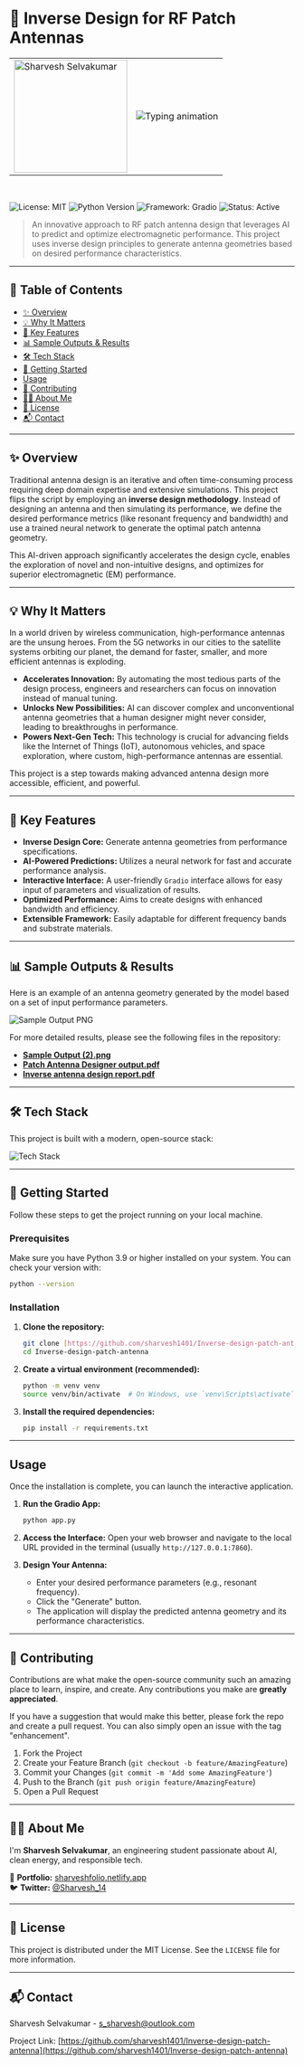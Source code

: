 # 📡 Inverse Design for RF Patch Antennas

<table>
  <tr>
    <td>
      <img src="https://raw.githubusercontent.com/sharvesh1401/sharvesh1401/main/profile%20image.png" alt="Sharvesh Selvakumar" width="200"/>
    </td>
    <td>
      <img src="https://readme-typing-svg.demolab.com?font=Roboto&size=28&pause=1000&color=7B3FE4&width=435&lines=AI-Assisted+Antenna+Design;Inverse+Design+%2B+Neural+Networks;Built+by+Sharvesh+Selvakumar" alt="Typing animation"/>
    </td>
  </tr>
</table>

<br/>

![License: MIT](https://img.shields.io/badge/License-MIT-blue.svg)
![Python Version](https://img.shields.io/badge/Python-3.9%2B-blue?logo=python&logoColor=white)
![Framework: Gradio](https://img.shields.io/badge/Framework-Gradio-orange)
![Status: Active](https://img.shields.io/badge/Status-Active-brightgreen)

> An innovative approach to RF patch antenna design that leverages AI to predict and optimize electromagnetic performance. This project uses inverse design principles to generate antenna geometries based on desired performance characteristics.

---

## 📖 Table of Contents

- [✨ Overview](#-overview)
- [💡 Why It Matters](#-why-it-matters)
- [🎯 Key Features](#-key-features)
- [📊 Sample Outputs & Results](#-sample-outputs--results)
- [🛠️ Tech Stack](#️-tech-stack)
- [🚀 Getting Started](#-getting-started)
- [Usage](#usage)
- [🤝 Contributing](#-contributing)
- [🙋‍♂️ About Me](#️-about-me)
- [📄 License](#-license)
- [📬 Contact](#-contact)

---

## ✨ Overview

Traditional antenna design is an iterative and often time-consuming process requiring deep domain expertise and extensive simulations. This project flips the script by employing an **inverse design methodology**. Instead of designing an antenna and then simulating its performance, we define the desired performance metrics (like resonant frequency and bandwidth) and use a trained neural network to generate the optimal patch antenna geometry.

This AI-driven approach significantly accelerates the design cycle, enables the exploration of novel and non-intuitive designs, and optimizes for superior electromagnetic (EM) performance.

---

## 💡 Why It Matters

In a world driven by wireless communication, high-performance antennas are the unsung heroes. From the 5G networks in our cities to the satellite systems orbiting our planet, the demand for faster, smaller, and more efficient antennas is exploding.

-   **Accelerates Innovation:** By automating the most tedious parts of the design process, engineers and researchers can focus on innovation instead of manual tuning.
-   **Unlocks New Possibilities:** AI can discover complex and unconventional antenna geometries that a human designer might never consider, leading to breakthroughs in performance.
-   **Powers Next-Gen Tech:** This technology is crucial for advancing fields like the Internet of Things (IoT), autonomous vehicles, and space exploration, where custom, high-performance antennas are essential.

This project is a step towards making advanced antenna design more accessible, efficient, and powerful.

---

## 🎯 Key Features

- **Inverse Design Core:** Generate antenna geometries from performance specifications.
- **AI-Powered Predictions:** Utilizes a neural network for fast and accurate performance analysis.
- **Interactive Interface:** A user-friendly `Gradio` interface allows for easy input of parameters and visualization of results.
- **Optimized Performance:** Aims to create designs with enhanced bandwidth and efficiency.
- **Extensible Framework:** Easily adaptable for different frequency bands and substrate materials.

---

## 📊 Sample Outputs & Results

Here is an example of an antenna geometry generated by the model based on a set of input performance parameters.

![Sample Output PNG](https://raw.githubusercontent.com/sharvesh1401/Inverse-design-patch-antenna/main/Sample%20Output.png)

For more detailed results, please see the following files in the repository:
- **[Sample Output (2).png](https://github.com/sharvesh1401/Inverse-design-patch-antenna/blob/main/Sample%20Output%20(2).png)**
- **[Patch Antenna Designer output.pdf](https://github.com/sharvesh1401/Inverse-design-patch-antenna/blob/main/Patch%20Antenna%20Designer%20output.pdf)**
- **[Inverse antenna design report.pdf](https://github.com/sharvesh1401/Inverse-design-patch-antenna/blob/main/inverse%20antenna%20design%20report.pdf)**

---

## 🛠️ Tech Stack

This project is built with a modern, open-source stack:

![Tech Stack](https://skillicons.dev/icons?i=python,pytorch,numpy,gradio,git&theme=light)

---

## 🚀 Getting Started

Follow these steps to get the project running on your local machine.

### Prerequisites

Make sure you have Python 3.9 or higher installed on your system. You can check your version with:
```bash
python --version
```

### Installation

1.  **Clone the repository:**
    ```bash
    git clone [https://github.com/sharvesh1401/Inverse-design-patch-antenna.git](https://github.com/sharvesh1401/Inverse-design-patch-antenna.git)
    cd Inverse-design-patch-antenna
    ```

2.  **Create a virtual environment (recommended):**
    ```bash
    python -m venv venv
    source venv/bin/activate  # On Windows, use `venv\Scripts\activate`
    ```

3.  **Install the required dependencies:**
    ```bash
    pip install -r requirements.txt
    ```

---

## Usage

Once the installation is complete, you can launch the interactive application.

1.  **Run the Gradio App:**
    ```bash
    python app.py
    ```

2.  **Access the Interface:**
    Open your web browser and navigate to the local URL provided in the terminal (usually `http://127.0.0.1:7860`).

3.  **Design Your Antenna:**
    -   Enter your desired performance parameters (e.g., resonant frequency).
    -   Click the "Generate" button.
    -   The application will display the predicted antenna geometry and its performance characteristics.

---

## 🤝 Contributing

Contributions are what make the open-source community such an amazing place to learn, inspire, and create. Any contributions you make are **greatly appreciated**.

If you have a suggestion that would make this better, please fork the repo and create a pull request. You can also simply open an issue with the tag "enhancement".

1.  Fork the Project
2.  Create your Feature Branch (`git checkout -b feature/AmazingFeature`)
3.  Commit your Changes (`git commit -m 'Add some AmazingFeature'`)
4.  Push to the Branch (`git push origin feature/AmazingFeature`)
5.  Open a Pull Request

---

## 🙋‍♂️ About Me

I'm **Sharvesh Selvakumar**, an engineering student passionate about AI, clean energy, and responsible tech.

🔗 **Portfolio:** [sharveshfolio.netlify.app](https://sharveshfolio.netlify.app)  
🐦 **Twitter:** [@Sharvesh_14](https://x.com/Sharvesh_14)

---

## 📄 License

This project is distributed under the MIT License. See the `LICENSE` file for more information.

---

## 📬 Contact

Sharvesh Selvakumar - s_sharvesh@outlook.com

Project Link: [https://github.com/sharvesh1401/Inverse-design-patch-antenna](https://github.com/sharvesh1401/Inverse-design-patch-antenna)

